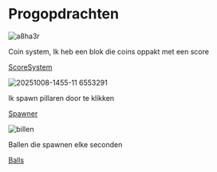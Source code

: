 # Progopdrachten

![a8ha3r](https://github.com/user-attachments/assets/5cdbe098-8d1a-4b58-aae8-15fac447533d)


Coin system, Ik heb een blok die coins oppakt met een score 


[ScoreSystem](Assets/Scripts/ScoreSystem.cs)


![20251008-1455-11 6553291](https://github.com/user-attachments/assets/da09766f-c696-4f0d-84bc-c2c7b2675c14)


Ik spawn pillaren door te klikken


[Spawner](Assets/Scripts/Spawner.cs)



![billen](https://github.com/user-attachments/assets/76d43bbc-c929-4bb8-8c3b-a12aac78252c)


Ballen die spawnen elke seconden


[Balls](Assets/Scripts/Ballen.cs)
